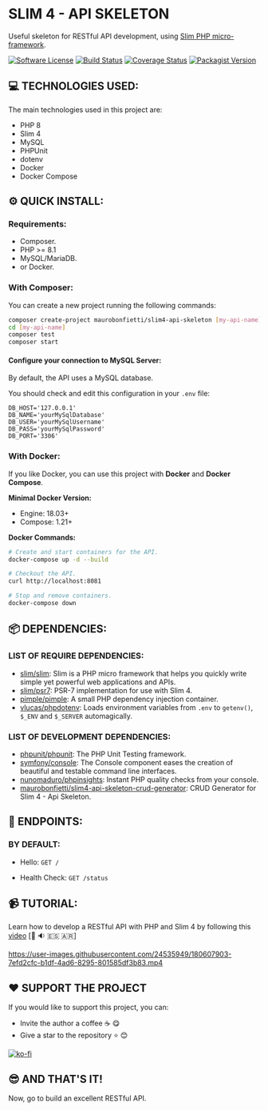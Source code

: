 # SLIM 4 - API SKELETON

Useful skeleton for RESTful API development, using [Slim PHP micro-framework](https://www.slimframework.com).


[![Software License][ico-license]](LICENSE.md)
[![Build Status](https://travis-ci.com/maurobonfietti/slim4-api-skeleton.svg?branch=master)](https://travis-ci.com/maurobonfietti/slim4-api-skeleton)
[![Coverage Status](https://coveralls.io/repos/github/maurobonfietti/slim4-api-skeleton/badge.svg?branch=master)](https://coveralls.io/github/maurobonfietti/slim4-api-skeleton?branch=master)
[![Packagist Version](https://img.shields.io/packagist/v/maurobonfietti/slim4-api-skeleton)](https://packagist.org/packages/maurobonfietti/slim4-api-skeleton)

[ico-license]: https://img.shields.io/badge/license-MIT-brightgreen.svg?style=flat


## 💻 TECHNOLOGIES USED:

The main technologies used in this project are:

- PHP 8
- Slim 4
- MySQL
- PHPUnit
- dotenv
- Docker
- Docker Compose


## ⚙️ QUICK INSTALL:

### Requirements:

- Composer.
- PHP >= 8.1
- MySQL/MariaDB.
- or Docker.


### With Composer:

You can create a new project running the following commands:

```bash
composer create-project maurobonfietti/slim4-api-skeleton [my-api-name]
cd [my-api-name]
composer test
composer start
```


#### Configure your connection to MySQL Server:

By default, the API uses a MySQL database.

You should check and edit this configuration in your `.env` file:

```
DB_HOST='127.0.0.1'
DB_NAME='yourMySqlDatabase'
DB_USER='yourMySqlUsername'
DB_PASS='yourMySqlPassword'
DB_PORT='3306'
```


### With Docker:

If you like Docker, you can use this project with **Docker** and **Docker Compose**.


**Minimal Docker Version:**

* Engine: 18.03+
* Compose: 1.21+


**Docker Commands:**

```bash
# Create and start containers for the API.
docker-compose up -d --build

# Checkout the API.
curl http://localhost:8081

# Stop and remove containers.
docker-compose down
```


## 📦 DEPENDENCIES:

### LIST OF REQUIRE DEPENDENCIES:

- [slim/slim](https://github.com/slimphp/Slim): Slim is a PHP micro framework that helps you quickly write simple yet powerful web applications and APIs.
- [slim/psr7](https://github.com/slimphp/Slim-Psr7): PSR-7 implementation for use with Slim 4.
- [pimple/pimple](https://github.com/silexphp/Pimple): A small PHP dependency injection container.
- [vlucas/phpdotenv](https://github.com/vlucas/phpdotenv): Loads environment variables from `.env` to `getenv()`, `$_ENV` and `$_SERVER` automagically.

### LIST OF DEVELOPMENT DEPENDENCIES:

- [phpunit/phpunit](https://github.com/sebastianbergmann/phpunit): The PHP Unit Testing framework.
- [symfony/console](https://github.com/symfony/console): The Console component eases the creation of beautiful and testable command line interfaces.
- [nunomaduro/phpinsights](https://github.com/nunomaduro/phpinsights): Instant PHP quality checks from your console.
- [maurobonfietti/slim4-api-skeleton-crud-generator](https://github.com/maurobonfietti/slim4-api-skeleton-crud-generator): CRUD Generator for Slim 4 - Api Skeleton.


## 🔖 ENDPOINTS:

### BY DEFAULT:

- Hello: `GET /`

- Health Check: `GET /status`


## 📹 TUTORIAL:

Learn how to develop a RESTful API with PHP and Slim 4 by following this [video](https://youtu.be/DetK1w65S-k) [:movie_camera: :sound: :es: :argentina:]


https://user-images.githubusercontent.com/24535949/180607903-7efd2cfc-b1df-4ad6-8295-801585df3b83.mp4


## :heart: SUPPORT THE PROJECT

If you would like to support this project, you can:
- Invite the author a coffee :coffee: :yum:
- Give a star to the repository :star: :blush:

[![ko-fi](https://www.ko-fi.com/img/githubbutton_sm.svg)](https://ko-fi.com/maurobonfietti)


## :sunglasses: AND THAT'S IT!

Now, go to build an excellent RESTful API.
